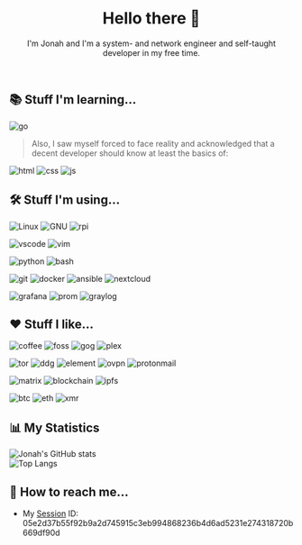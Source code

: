 <h1 align=center>Hello there 👋</h1>
<p align=center>I'm Jonah and I'm a system- and network engineer and self-taught developer in my free time.</p><br>

<h2>📚 Stuff I'm learning...</h2>

![go](https://img.shields.io/badge/-go-00ADD8?style=for-the-badge&logo=go&logoWidth=20&logoColor=white)

> Also, I saw myself forced to face reality and acknowledged that a decent developer should know at least the basics of:  

![html](https://img.shields.io/badge/-HTML-E34F26?style=for-the-badge&logo=html5&logoWidth=20&logoColor=white)
![css](https://img.shields.io/badge/-CSS-1572B6?style=for-the-badge&logo=css3&logoWidth=20&logoColor=white)
![js](https://img.shields.io/badge/-JavaScript-F7DF1E?style=for-the-badge&logo=javascript&logoWidth=20&logoColor=black)

<h2>🛠 Stuff I'm using...</h2>

![Linux](https://img.shields.io/badge/-Linux-F9AB00?style=for-the-badge&logo=linux&logoColor=white&logoWidth=20)
![GNU](https://img.shields.io/badge/-GNU-gray?style=for-the-badge&logo=gnu&logoWidth=20&logoColor=white)
![rpi](https://img.shields.io/badge/-rpi-EE0000?style=for-the-badge&logo=raspberry-pi&logoWidth=20)

![vscode](https://img.shields.io/badge/-vscode-blue?style=for-the-badge&logo=visual-studio-code&logoWidth=20 )
![vim](https://img.shields.io/badge/-vim-green?style=for-the-badge&logo=vim&logoWidth=20) 

![python](https://img.shields.io/badge/-python-3776AB?style=for-the-badge&logo=python&logoWidth=20&logoColor=white)
![bash](https://img.shields.io/badge/-bash-262932?style=for-the-badge&logo=gnu-bash&logoWidth=20&logoColor=white)


![git](https://img.shields.io/badge/-GIT-EE0000?style=for-the-badge&logo=git&logoWidth=20&logoColor=white)
![docker](https://img.shields.io/badge/-docker-2496ED?style=for-the-badge&logo=docker&logoWidth=20&logoColor=white)
![ansible](https://img.shields.io/badge/-ansible-black?style=for-the-badge&logo=ansible&logoWidth=20&logoColor=white)
![nextcloud](https://img.shields.io/badge/-nextcloud-0082C9?style=for-the-badge&logo=nextcloud&logoWidth=20&logoColor=white)

![grafana](https://img.shields.io/badge/-grafana-F46800?style=for-the-badge&logo=grafana&logoWidth=20&logoColor=white)
![prom](https://img.shields.io/badge/-Prometheus-F46800?style=for-the-badge&logo=prometheus&logoWidth=20&logoColor=white)
![graylog](https://img.shields.io/badge/-Graylog-EE0000?style=for-the-badge&logo=graylog&logoWidth=20&logoColor=white)


<h2>❤️ Stuff I like...</h2>

![coffee](https://img.shields.io/badge/-coffee-brown?style=for-the-badge&logo=ko-fi&logoWidth=20&logoColor=white)
![foss](https://img.shields.io/badge/-open_source-53B50A?style=for-the-badge&logo=open-source-initiative&logoWidth=20&logoColor=white)
![gog](https://img.shields.io/badge/-GOG-purple?style=for-the-badge&logo=gog.com&logoWidth=20)
![plex](https://img.shields.io/badge/-plex-gray?style=for-the-badge&logo=plex&logoWidth=20)

![tor](https://img.shields.io/badge/-TOR-purple?style=for-the-badge&logo=tor-browser&logoWidth=20)
![ddg](https://img.shields.io/badge/-duckduckgo-F46800?style=for-the-badge&logo=duckduckgo&logoWidth=20&logoColor=white)
![element](https://img.shields.io/badge/-Element-00C58E?style=for-the-badge&logo=element&logoWidth=20&logoColor=white)
![ovpn](https://img.shields.io/badge/-openvpn-F46800?style=for-the-badge&logo=openvpn&logoWidth=20&logoColor=white)
![protonmail](https://img.shields.io/badge/-protonmail-8B89CC?style=for-the-badge&logo=protonmail&logoWidth=20&logoColor=white)

![matrix](https://img.shields.io/badge/-matrix-000000?style=for-the-badge&logo=matrix&logoWidth=20&logoColor=white)
![blockchain](https://img.shields.io/badge/-blockchain-121D33?style=for-the-badge&logo=blockchain.com&logoWidth=20&logoColor=white)
![ipfs](https://img.shields.io/badge/-IPFS-65C2CB?style=for-the-badge&logo=ipfs&logoWidth=20&logoColor=white)

![btc](https://img.shields.io/badge/-bitcoin-gray?style=for-the-badge&logo=bitcoin&logoWidth=20)
![eth](https://img.shields.io/badge/-ethereum-3C3C3D?style=for-the-badge&logo=ethereum&logoWidth=20&logoColor=white)
![xmr](https://img.shields.io/badge/-monero-gray?style=for-the-badge&logo=monero&logoWidth=20)

<h2>📊 My Statistics </h2>
 
![Jonah's GitHub stats](https://github-readme-stats.vercel.app/api?username=jon4hz&count_private=true&show_icons=true&theme=merko)  
![Top Langs](https://github-readme-stats.vercel.app/api/top-langs/?username=jon4hz&layout=compact&theme=merko)


<h2>💬 How to reach me... </h2>

* My [Session](https://getsession.org) ID: 05e2d37b55f92b9a2d745915c3eb994868236b4d6ad5231e274318720b669df90d
